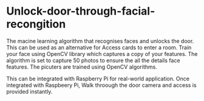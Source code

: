 # Unlock-door-through-facial-recongition
The macine learning algorithm that recognises faces and unlocks the door. This can be used as an alternative for Access cards to enter a room.  Train your face using OpenCV library which captures a copy of your features. The algorithm is set to capture 50 photos to ensure the all the details face features. The picuters are trained using OpenCV algorithms. 

This can be integrated with Raspberry Pi for real-world application. Once integrated with Raspbeery Pi, Walk throough the door camera and access is provided instantly. 
